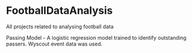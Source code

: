 # FootballDataAnalysis
All projects related to analysing football data

Passing Model - A logistic regression model trained to identify outstanding passers. Wyscout event data was used.
